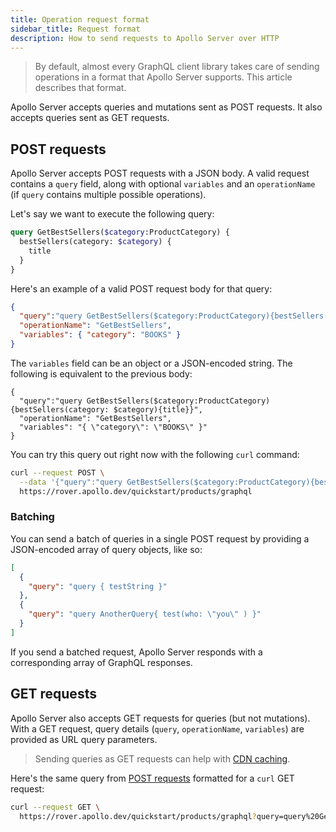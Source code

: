 ```yaml
---
title: Operation request format
sidebar_title: Request format
description: How to send requests to Apollo Server over HTTP
---
```


> By default, almost every GraphQL client library takes care of sending operations in a format that Apollo Server supports. This article describes that format.

Apollo Server accepts queries and mutations sent as POST requests. It also accepts queries sent as GET requests.

## POST requests

Apollo Server accepts POST requests with a JSON body. A valid request contains a `query` field, along with optional `variables` and an `operationName` (if `query` contains multiple possible operations).

Let's say we want to execute the following query:

```graphql
query GetBestSellers($category:ProductCategory) {
  bestSellers(category: $category) {
    title
  }
}
```

 Here's an example of a valid POST request body for that query:

```json
{
  "query":"query GetBestSellers($category:ProductCategory){bestSellers(category: $category){title}}",
  "operationName": "GetBestSellers",
  "variables": { "category": "BOOKS" }
}
```

The `variables` field can be an object or a JSON-encoded string. The following is equivalent to the previous body:

```json{4}
{
  "query":"query GetBestSellers($category:ProductCategory){bestSellers(category: $category){title}}",
  "operationName": "GetBestSellers",
  "variables": "{ \"category\": \"BOOKS\" }"
}
```

You can try this query out right now with the following `curl` command:

```bash
curl --request POST \
  --data '{"query":"query GetBestSellers($category:ProductCategory){bestSellers(category: $category){title}}", "operationName":"GetBestSellers", "variables":{"category":"BOOKS"}}' \
  https://rover.apollo.dev/quickstart/products/graphql
```

### Batching

You can send a batch of queries in a single POST request by providing a JSON-encoded array of query objects, like so:

```json
[
  { 
    "query": "query { testString }" 
  }, 
  { 
    "query": "query AnotherQuery{ test(who: \"you\" ) }"
  }
]
```

If you send a batched request, Apollo Server responds with a corresponding array of GraphQL responses.

## GET requests

Apollo Server also accepts GET requests for queries (but not mutations). With a GET request, query details (`query`, `operationName`, `variables`) are provided as URL query parameters.

> Sending queries as GET requests can help with [CDN caching](./performance/caching/#caching-with-a-cdn).

Here's the same query from [POST requests](#post-requests) formatted for a `curl` GET request:

```sh
curl --request GET \
  https://rover.apollo.dev/quickstart/products/graphql?query=query%20GetBestSellers%28%24category%3AProductCategory%29%7BbestSellers%28category%3A%20%24category%29%7Btitle%7D%7D&operationName=GetBestSellers&variables=%7B%22category%22%3A%22BOOKS%22%7D
```
